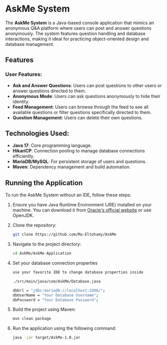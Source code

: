 # AskMe System

The **AskMe System** is a Java-based console application that mimics an anonymous Q&A platform where users can post and answer questions anonymously. The system features question handling and database interactions, making it ideal for practicing object-oriented design and database management.

## Features

### User Features:

* **Ask and Answer Questions**: Users can post questions to other users or answer questions directed to them.
* **Anonymous Mode**: Users can ask questions anonymously to hide their identity.
* **Feed Management**: Users can browse through the feed to see all available questions or filter questions specifically directed to them.
* **Question Management**: Users can delete their own questions.

## Technologies Used:

* **Java 17**: Core programming language.
* **HikariCP**: Connection pooling to manage database connections efficiently.
* **MariaDB/MySQL**: For persistent storage of users and questions.
* **Maven**: Dependency management and build automation.

## Running the Application

To run the AskMe System without an IDE, follow these steps:

1. Ensure you have Java Runtime Environment (JRE) installed on your machine. You can download it from [Oracle's official website](https://www.oracle.com/java/technologies/javase-jre8-downloads.html) or use OpenJDK.

2. Clone the repository: 
   ```bash
   git clone https://github.com/Ma-Eltohamy/AskMe
   ```
3. Navigate to the project directory:
   ```bash
   cd AskMe/AskMe-Application
   ```
4. Set your database connection properties
   ```md
   use your favorite IDE to change database properties inside

   ./src/main/java/com/AskMe/Database.java
   ```
   ```bash
   dbUrl = "jdbc:mariadb://localhost:3306/";
   dbUserName = "Your Database Username";
   dbPassword = "Your Database Password";
   ```

5. Build the project using Maven:
   ```bash
   mvn clean package
   ```
6. Run the application using the following command:
   ```bash
   java -jar target/AskMe-1.0.jar
   ```
